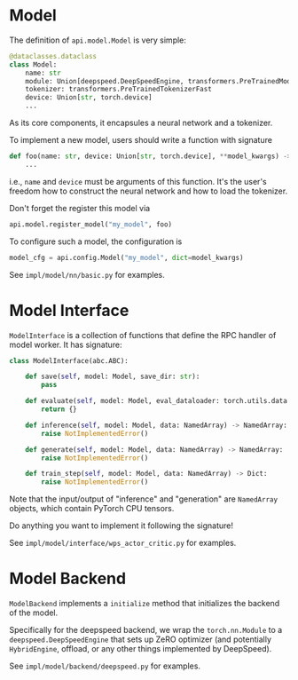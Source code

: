 # Model

The definition of `api.model.Model` is very simple:

```python
@dataclasses.dataclass
class Model:
    name: str
    module: Union[deepspeed.DeepSpeedEngine, transformers.PreTrainedModel, torch.nn.Module]
    tokenizer: transformers.PreTrainedTokenizerFast
    device: Union[str, torch.device]
    ...
```

As its core components, it encapsules a neural network and a tokenizer.

To implement a new model, users should write a function with signature

```python
def foo(name: str, device: Union[str, torch.device], **model_kwargs) -> api.model.Model:
    ...
```

i.e., `name` and `device` must be arguments of this function. It's the user's freedom how to construct the neural network and how to load the tokenizer.

Don't forget the register this model via

```python
api.model.register_model("my_model", foo)
```


To configure such a model, the configuration is
```python
model_cfg = api.config.Model("my_model", dict=model_kwargs)
```

See `impl/model/nn/basic.py` for examples.

# Model Interface

`ModelInterface` is a collection of functions that define the RPC handler of model worker. It has signature:

```python
class ModelInterface(abc.ABC):

    def save(self, model: Model, save_dir: str):
        pass

    def evaluate(self, model: Model, eval_dataloader: torch.utils.data.DataLoader) -> Dict:
        return {}

    def inference(self, model: Model, data: NamedArray) -> NamedArray:
        raise NotImplementedError()

    def generate(self, model: Model, data: NamedArray) -> NamedArray:
        raise NotImplementedError()

    def train_step(self, model: Model, data: NamedArray) -> Dict:
        raise NotImplementedError()
```

Note that the input/output of "inference" and "generation" are `NamedArray` objects, which contain PyTorch CPU tensors.

Do anything you want to implement it following the signature! 

See `impl/model/interface/wps_actor_critic.py` for examples.

# Model Backend

`ModelBackend` implements a `initialize` method that initializes the backend of the model.

Specifically for the deepspeed backend, we wrap the `torch.nn.Module` to a `deepspeed.DeepSpeedEngine` that sets up ZeRO optimizer (and potentially `HybridEngine`, offload, or any other things implemented by DeepSpeed).

See `impl/model/backend/deepspeed.py` for examples.